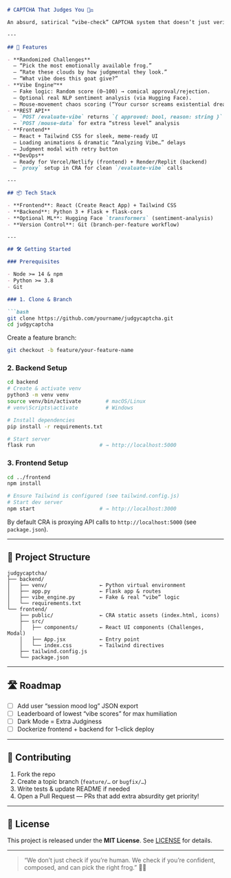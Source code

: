 ````markdown
# CAPTCHA That Judges You 🧑‍⚖️

An absurd, satirical “vibe-check” CAPTCHA system that doesn’t just verify you’re human—it judges your digital aura, mouse jitters, and choice of surreal imagery. Perfect for poking fun at over-engineered AI systems and injecting some delightful frustration into user flows.

---

## 🚀 Features

- **Randomized Challenges**  
  – “Pick the most emotionally available frog.”  
  – “Rate these clouds by how judgmental they look.”  
  – “What vibe does this goat give?”  
- **Vibe Engine™**  
  – Fake logic: Random score (0–100) → comical approval/rejection.  
  – Optional real NLP sentiment analysis (via Hugging Face).  
  – Mouse‐movement chaos scoring (“Your cursor screams existential dread.”)  
- **REST API**  
  – `POST /evaluate-vibe` returns `{ approved: bool, reason: string }`  
  – `POST /mouse-data` for extra “stress level” analysis  
- **Frontend**  
  – React + Tailwind CSS for sleek, meme-ready UI  
  – Loading animations & dramatic “Analyzing Vibe…” delays  
  – Judgment modal with retry button  
- **DevOps**  
  – Ready for Vercel/Netlify (frontend) + Render/Replit (backend)  
  – `proxy` setup in CRA for clean `/evaluate-vibe` calls  

---

## 📦 Tech Stack

- **Frontend**: React (Create React App) + Tailwind CSS  
- **Backend**: Python 3 + Flask + flask-cors  
- **Optional ML**: Hugging Face `transformers` (sentiment-analysis)  
- **Version Control**: Git (branch-per-feature workflow)  

---

## 🛠️ Getting Started

### Prerequisites

- Node >= 14 & npm  
- Python >= 3.8  
- Git

### 1. Clone & Branch

```bash
git clone https://github.com/yourname/judgycaptcha.git
cd judgycaptcha
````

Create a feature branch:

```bash
git checkout -b feature/your-feature-name
```

### 2. Backend Setup

```bash
cd backend
# Create & activate venv
python3 -m venv venv
source venv/bin/activate        # macOS/Linux
# venv\Scripts\activate         # Windows

# Install dependencies
pip install -r requirements.txt

# Start server
flask run                     # → http://localhost:5000
```

### 3. Frontend Setup

```bash
cd ../frontend
npm install

# Ensure Tailwind is configured (see tailwind.config.js)
# Start dev server
npm start                     # → http://localhost:3000
```

By default CRA is proxying API calls to `http://localhost:5000` (see `package.json`).

---

## 📁 Project Structure

```
judgycaptcha/
├── backend/
│   ├── venv/                 ← Python virtual environment
│   ├── app.py                ← Flask app & routes
│   ├── vibe_engine.py        ← Fake & real “vibe” logic
│   └── requirements.txt
└── frontend/
    ├── public/               ← CRA static assets (index.html, icons)
    ├── src/
    │   ├── components/       ← React UI components (Challenges, Modal)
    │   ├── App.jsx           ← Entry point
    │   └── index.css         ← Tailwind directives
    ├── tailwind.config.js
    └── package.json
```

---

## 🛣️ Roadmap

* [ ] Add user “session mood log” JSON export
* [ ] Leaderboard of lowest “vibe scores” for max humiliation
* [ ] Dark Mode = Extra Judginess
* [ ] Dockerize frontend + backend for 1-click deploy

---

## 🤝 Contributing

1. Fork the repo
2. Create a topic branch (`feature/…` or `bugfix/…`)
3. Write tests & update README if needed
4. Open a Pull Request — PRs that add extra absurdity get priority!

---

## 📄 License

This project is released under the **MIT License**. See [LICENSE](./LICENSE) for details.

---

> “We don’t just check if you’re human. We check if you’re confident, composed, and can pick the right frog.” 🐸✨

```
```
